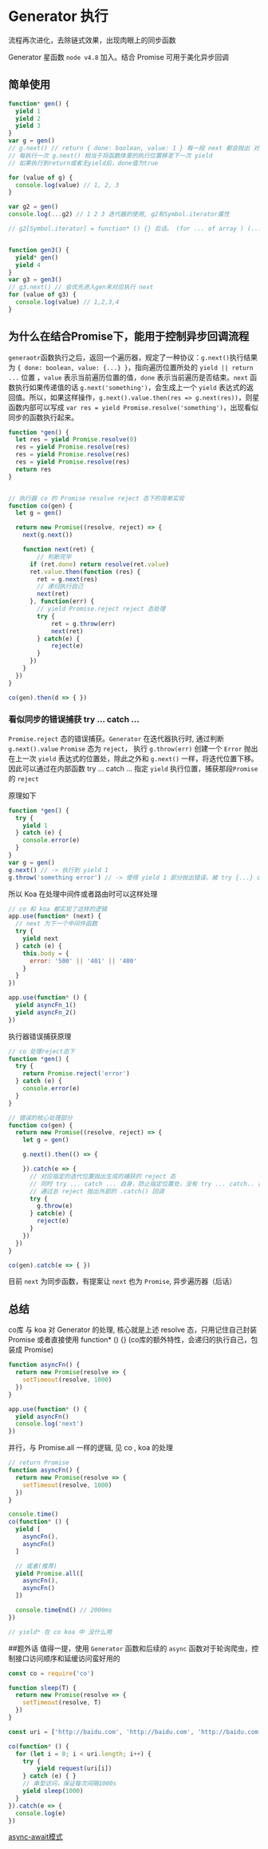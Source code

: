 # Generator 执行

流程再次进化，去除链式效果，出现肉眼上的同步函数

Generator 星函数 `node v4.8` 加入。结合 Promise 可用于美化异步回调

## 简单使用
```js
function* gen() {
  yield 1
  yield 2
  yield 3
}
var g = gen()
// g.next() // return { done: boolean, value: 1 } 每一段 next 都会抛出 对应 yield 语法里的值
// 每执行一次 g.next() 相当于将函数体里的执行位置移至下一次 yield
// 如果执行到return或者无yield后，done值为true

for (value of g) {
  console.log(value) // 1, 2, 3
}

var g2 = gen()
console.log(...g2) // 1 2 3 迭代器的使用, g2有Symbol.iterator属性

// g2[Symbol.iterator] = function* () {} 后话。 (for ... of array ) (...array) 对于 js 数组对象可以实现数组遍历，因为数组对象实现了Symbol.iterator属性 Array.prototype[@@iterator]


function gen3() {
  yield* gen()
  yield 4
}
var g3 = gen3()
// g3.next() // 会优先进入gen来对应执行 next
for (value of g3) {
  console.log(value) // 1,2,3,4
}
```

## 为什么在结合Promise下，能用于控制异步回调流程
`generaotr`函数执行之后，返回一个遍历器，规定了一种协议：`g.next()`执行结果为 `{ done: boolean, value: {...} }`，指向遍历位置所处的 `yield || return ...` 位置 ，`value` 表示当前遍历位置的值，`done` 表示当前遍历是否结束。`next` 函数执行如果传递值的话 `g.next('something')`，会生成上一个 `yield` 表达式的返回值。所以，如果这样操作，`g.next().value.then(res => g.next(res))`，则星函数内部可以写成 `var res = yield Promise.resolve('something')`，出现看似同步的函数执行起来。

```js
function *gen() {
  let res = yield Promise.resolve(0)
  res = yield Promise.resolve(res)
  res = yield Promise.resolve(res)
  res = yield Promise.resolve(res)
  return res
}


// 执行器 co 的 Promise resolve reject 态下的简单实现
function co(gen) {
  let g = gen()

  return new Promise((resolve, reject) => {
    next(g.next())

    function next(ret) {
    	// 判断完毕
      if (ret.done) return resolve(ret.value)
      ret.value.then(function (res) {
        ret = g.next(res)
        // 递归执行自己
        next(ret)
      }, function(err) {
      	// yield Promise.reject reject 态处理
      	try {
      		ret = g.throw(err)
      		next(ret)
      	} catch(e) {
      		reject(e)
      	}
      })
    }
  })
}

co(gen).then(d => { })
```


### 看似同步的错误捕获 try ... catch ...

`Promise.reject` 态的错误捕获。`Generator` 在迭代器执行时, 通过判断 `g.next().value` `Promise` 态为 `reject`， 执行 `g.throw(err)` 创建一个 `Error` 抛出在上一次 `yield` 表达式的位置处，除此之外和 `g.next()` 一样，将迭代位置下移。因此可以通过在内部函数 try ... catch ... 指定 `yield` 执行位置，捕获那段`Promise` 的 `reject`

原理如下
```js
function *gen() {
  try {
    yield 1
  } catch (e) {
    console.error(e)
  }
}
var g = gen()
g.next() // -> 执行到 yield 1
g.throw('something error') // -> 使得 yield 1 部分抛出错误，被 try {...} catch {} 补获
```

所以 Koa 在处理中间件或者路由时可以这样处理
```js
// co 和 koa 都实现了这样的逻辑
app.use(function* (next) {
  // next 为下一个中间件函数
  try {
    yield next
  } catch (e) {
    this.body = {
      error: '500' || '401' || '400'
    }
  }
})

app.use(function* () {
  yield asyncFn_1()
  yield asyncFn_2()
})
```

执行器错误捕获原理
```js
// co 处理reject态下
function *gen() {
  try {
    return Promise.reject('error')
  } catch (e) {
    console.error(e)
  }
}

// 错误的核心处理部分
function co(gen) {
  return new Promise((resolve, reject) => {
    let g = gen()

    g.next().then(() => {

    }).catch(e => {
      // 对应指定的迭代位置抛出生成的捕获的 reject 态
      // 同时 try ... catch ... 自身，防止指定位置处，没有 try ... catch.. 捕获，自身捕获
      // 通过总 reject 抛出外部的 .catch() 回调
      try {
        g.throw(e)    
      } catch(e) {
        reject(e)
      }
    })
  })
}

co(gen).catch(e => { })
```
目前 `next` 为同步函数，有提案让 `next` 也为 `Promise`, 异步遍历器（后话）



## 总结
co库 与 koa 对 Generator 的处理, 核心就是上述 resolve 态，只用记住自己封装 Promise 或者直接使用 function* () {} (co库的额外特性，会递归的执行自己，包装成 Promise)

```js
function asyncFn() {
  return new Promise(resolve => {
    setTimeout(resolve, 1000)
  })
}

app.use(function* () {
  yield asyncFn()
  console.log('next')
})
```

并行，与 Promise.all 一样的逻辑, 见 co , koa 的处理

```js
// return Promise
function asyncFn() {
  return new Promise(resolve => {
    setTimeout(resolve, 1000)
  })
}

console.time()
co(function* () {
  yield [
    asyncFn(),
    asyncFn()
  ]

  // 或者(推荐)
  yield Promise.all([
    asyncFn(),
    asyncFn()
  ])

  console.timeEnd() // 2000ms
})

// yield* 在 co koa 中 没什么用
```

##题外话
值得一提，使用 `Generator` 函数和后续的 `async` 函数对于轮询爬虫，控制接口访问顺序和延缓访问蛮好用的
```js
const co = require('co')

function sleep(T) {
  return new Promise(resolve => {
    setTimeout(resolve, T)
  })
}

const uri = ['http://baidu.com', 'http://baidu.com', 'http://baidu.com']

co(function* () {
  for (let i = 0; i < uri.length; i++) {
    try {
    	yield request(uri[i])
    } catch (e) { }
    // 串型访问，保证每次间隔1000s
    yield sleep(1000)
  }
}).catch(e => {
  console.log(e)
})
```

[async-await模式](async-await模式.md)